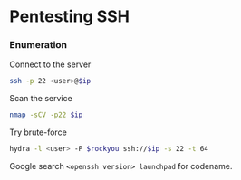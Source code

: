 # Pentesting SSH

### Enumeration

Connect to the server

```bash
ssh -p 22 <user>@$ip
```

Scan the service

```bash
nmap -sCV -p22 $ip
```

Try brute-force

```bash
hydra -l <user> -P $rockyou ssh://$ip -s 22 -t 64
```

Google search `<openssh version> launchpad` for codename.

